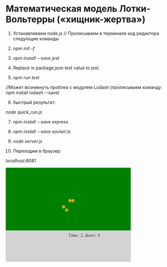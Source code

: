 # Математическая модель Лотки-Вольтерры («хищник-жертва»)

1. Устанавливаем node.js
// Прописываем в терминале код редактора следующие команды 
2. *npm init -f*
3. *npm install --save jest*

4. Replace in package.json test value to jest.

5. *npm run test*

//Может возникнуть проблеа с модулем Lodash (прописываем команду: npm install lodash --save)

6. быстрый результат:

*node quick_run.js*

7. *npm install --save express*

8. *npm install --save socket.io*

9. *node server.js*

10. Переходим в браузер:

  *localhost:8081*

![Preys](media/deers.gif)
